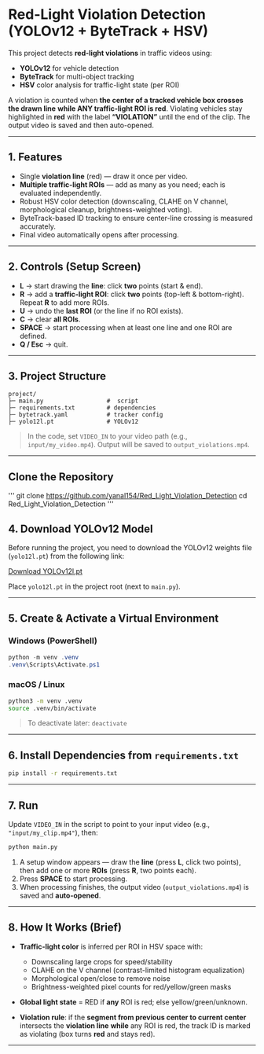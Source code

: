 # Red-Light Violation Detection (YOLOv12 + ByteTrack + HSV)

This project detects **red-light violations** in traffic videos using:

* **YOLOv12** for vehicle detection
* **ByteTrack** for multi-object tracking
* **HSV** color analysis for traffic-light state (per ROI)

A violation is counted when **the center of a tracked vehicle box crosses the drawn line** **while ANY traffic-light ROI is red**. Violating vehicles stay highlighted in **red** with the label **“VIOLATION”** until the end of the clip. The output video is saved and then auto-opened.

---

## 1. Features

* Single **violation line** (red) — draw it once per video.
* **Multiple traffic-light ROIs** — add as many as you need; each is evaluated independently.
* Robust HSV color detection (downscaling, CLAHE on V channel, morphological cleanup, brightness-weighted voting).
* ByteTrack-based ID tracking to ensure center-line crossing is measured accurately.
* Final video automatically opens after processing.

---

## 2. Controls (Setup Screen)

* **L** → start drawing the **line**: click **two** points (start & end).
* **R** → add a **traffic-light ROI**: click **two** points (top-left & bottom-right). Repeat **R** to add more ROIs.
* **U** → undo the **last ROI** (or the line if no ROI exists).
* **C** → clear **all ROIs**.
* **SPACE** → start processing when at least one line and one ROI are defined.
* **Q / Esc** → quit.

---

## 3. Project Structure

```
project/
├─ main.py                  #  script
├─ requirements.txt         # dependencies
├─ bytetrack.yaml           # tracker config
├─ yolo12l.pt               # YOLOv12 
```

> In the code, set `VIDEO_IN` to your video path (e.g., `input/my_video.mp4`).
> Output will be saved to `output_violations.mp4`.

---



## Clone the Repository
'''
git clone https://github.com/yanal154/Red_Light_Violation_Detection
cd Red_Light_Violation_Detection
'''
## 4. Download YOLOv12 Model

Before running the project, you need to download the YOLOv12 weights file (`yolo12l.pt`) from the following link:

[Download YOLOv12l.pt](https://github.com/ultralytics/assets/releases/download/v8.3.0/yolo12l.pt)

Place `yolo12l.pt` in the project root (next to `main.py`).

---

## 5. Create & Activate a Virtual Environment

### Windows (PowerShell)

```powershell
python -m venv .venv
.venv\Scripts\Activate.ps1
```

### macOS / Linux

```bash
python3 -m venv .venv
source .venv/bin/activate
```

> To deactivate later: `deactivate`

---

## 6. Install Dependencies from `requirements.txt`

```bash
pip install -r requirements.txt
```

---

## 7. Run

Update `VIDEO_IN` in the script to point to your input video (e.g., `"input/my_clip.mp4"`), then:

```bash
python main.py
```

1. A setup window appears — draw the **line** (press **L**, click two points), then add one or more **ROIs** (press **R**, two points each).
2. Press **SPACE** to start processing.
3. When processing finishes, the output video (`output_violations.mp4`) is saved and **auto-opened**.

---

## 8. How It Works (Brief)

* **Traffic-light color** is inferred per ROI in HSV space with:

  * Downscaling large crops for speed/stability
  * CLAHE on the V channel (contrast-limited histogram equalization)
  * Morphological open/close to remove noise
  * Brightness-weighted pixel counts for red/yellow/green masks
* **Global light state** = RED if **any** ROI is red; else yellow/green/unknown.
* **Violation rule**: if the **segment from previous center to current center** intersects the **violation line** **while** any ROI is red, the track ID is marked as violating (box turns **red** and stays red).

---


